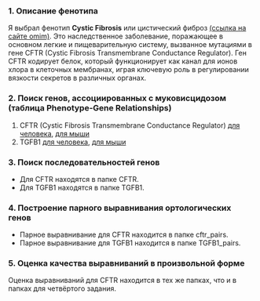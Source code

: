 ### 1. Описание фенотипа
Я выбрал фенотип **Cystic Fibrosis** или цистический фиброз [(ссылка на сайте omim)](https://omim.org/entry/219700?search=Cystic%20Fibrosis&highlight=cystic%2Cfibrosi). 
Это наследственное заболевание, поражающее в основном легкие и пищеварительную систему, вызванное мутациями в гене CFTR (Cystic Fibrosis Transmembrane Conductance Regulator). Ген CFTR кодирует белок, который функционирует как канал для ионов хлора в клеточных мембранах, играя ключевую роль в регулировании вязкости секретов в различных органах.
### 2. Поиск генов, ассоциированных с муковисцидозом (таблица Phenotype-Gene Relationships)
1) CFTR (Cystic Fibrosis Transmembrane Conductance Regulator) [для человека](https://www.ncbi.nlm.nih.gov/gene/1080), [для мыши](https://www.ncbi.nlm.nih.gov/gene/12638)
2) TGFB1 [для человека](https://www.ncbi.nlm.nih.gov/gene/7040), [для мыши](https://www.ncbi.nlm.nih.gov/gene/21803)

### 3. Поиск последовательностей генов
- Для CFTR находятся в папке CFTR.
- Для TGFB1 находятся в папке TGFB1.

### 4. Построение парного выравнивания ортологических генов
- Парное выравнивание для CFTR находится в папке cftr_pairs.
- Парное выравнивание для TGFB1 находится в папке TGFB1_pairs.

### 5. Оценка качества выравниваний в произвольной форме
Оценка выравниваний для CFTR находится в тех же папках, что и в папках для четвёртого задания.
